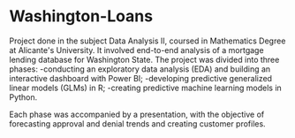 # Washington-Loans
Project done in the subject Data Analysis II, coursed in Mathematics Degree at Alicante's University.
It involved end-to-end analysis of a mortgage lending database for Washington State. The project was divided into three phases:
-conducting an exploratory data analysis (EDA) and building an interactive dashboard with Power BI; 
-developing predictive generalized linear models (GLMs) in R;
-creating predictive machine learning models in Python. 

Each phase was accompanied by a presentation, with the objective of forecasting approval and denial trends and creating customer profiles.
